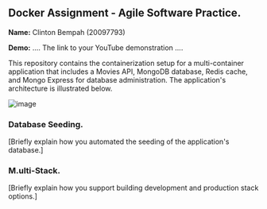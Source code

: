 ## Docker Assignment - Agile Software Practice.

__Name:__ Clinton Bempah (20097793)

__Demo:__ .... The link to your YouTube demonstration ....

This repository contains the containerization setup for a multi-container application that includes a Movies API, MongoDB database, Redis cache, and Mongo Express for database administration. The application's architecture is illustrated below.

![image](https://github.com/user-attachments/assets/c2e03bed-6c19-4392-9fde-9909d2ebb4aa)


### Database Seeding.

[Briefly explain how you automated the seeding of the application's database.]

### M.ulti-Stack.

[Briefly explain how you support building development and production stack options.]
